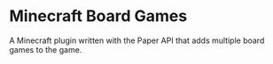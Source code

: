 # Minecraft Board Games
A Minecraft plugin written with the Paper API that adds multiple board games to the game.
